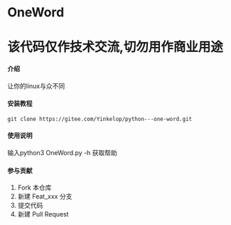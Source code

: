 # OneWord
# 该代码仅作技术交流,切勿用作商业用途

#### 介绍
让你的linux与众不同

#### 安装教程

```
git clone https://gitee.com/Yinkelop/python---one-word.git
```

#### 使用说明

输入python3 OneWord.py -h 获取帮助

#### 参与贡献

1.  Fork 本仓库
2.  新建 Feat_xxx 分支
3.  提交代码
4.  新建 Pull Request